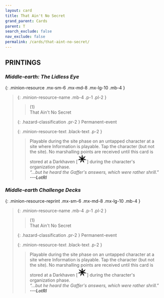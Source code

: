 ```yaml
---
layout: card
title: That Ain't No Secret
grand_parent: Cards
parent: T
search_exclude: false
nav_exclude: false
permalink: /cards/that-aint-no-secret/
---
```


## PRINTINGS


### _Middle-earth: The Lidless Eye_

{: .minion-resource .mx-sm-6 .mx-md-8 .mx-lg-10 .mb-4 }
> {: .minion-resource-name .mb-4 .p-1 .pl-2 }
> > <div class="hazard-mp">(1)</div>
> > <div class="card-name">That Ain't No Secret</div>
>
> {: .hazard-classification .pr-2 }
> Permanent-event
>
> {: .minion-resource-text .black-text .p-2 }
> > Playable during the site phase on an untapped character at a site where Information is playable. Tap the character (but not the site). No marshalling points are received until this card is stored at a Darkhaven \[![](/assets/images/dark-haven.svg)] during the character's organization phase.   <br>_“...but he heard the Gaffer's answers, which were rather shrill."_ ***---&#65279;LotRI*** 
> 

### _Middle-earth Challenge Decks_

{: .minion-resource-reprint .mx-sm-6 .mx-md-8 .mx-lg-10 .mb-4 }
> {: .minion-resource-name .mb-4 .p-1 .pl-2 }
> > <div class="hazard-mp">(1)</div>
> > <div class="card-name">That Ain't No Secret</div>
>
> {: .hazard-classification .pr-2 }
> Permanent-event
>
> {: .minion-resource-text .black-text .p-2 }
> > Playable during the site phase on an untapped character at a site where Information is playable. Tap the character (but not the site). No marshalling points are received until this card is stored at a Darkhaven \[![](/assets/images/dark-haven.svg)] during the character's organization phase.   <br>_“...but he heard the Gaffer's answers, which were rather shrill."_ ***---&#65279;LotRI*** 
> 
